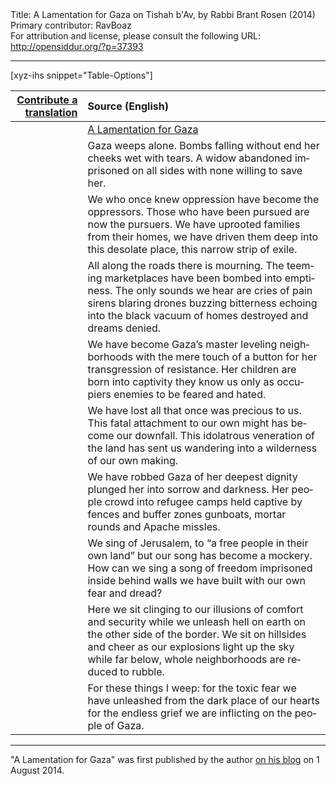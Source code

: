 <html>
<head></head>
<body>
Title: A Lamentation for Gaza on Tishah b'Av, by Rabbi Brant Rosen (2014)<br />
Primary contributor: RavBoaz<br />
For attribution and license, please consult the following URL: <a href="http://opensiddur.org/?p=37393">http://opensiddur.org/?p=37393</a>
<p />
<hr />

[xyz-ihs snippet="Table-Options"]<table style="margin-left: auto; margin-right: auto;" class="draggable">
<thead><tr><th id="x" style="text-align: right;"><a href="/contribute/upload">Contribute a translation</a></th><th style="text-align: left;">Source (English)</th></tr></thead>
<tbody>
<tr><td style="vertical-align:top;">
<div class="liturgy" lang="he">

</span></div></td>
 
<td style="vertical-align:top;">
<div class="english" lang="en">
<u>A Lamentation for Gaza</u>
</div></td></tr>


<tr><td style="vertical-align:top;">
<div class="liturgy" lang="he">

</span></div></td>
 
<td style="vertical-align:top;">
<div class="english" lang="en">
Gaza weeps alone.
Bombs falling without end
her cheeks wet with tears.
A widow abandoned
imprisoned on all sides
with none willing to save her.
</div></td></tr>


<tr><td style="vertical-align:top;">
<div class="liturgy" lang="he">

</span></div></td>
 
<td style="vertical-align:top;">
<div class="english" lang="en">
We who once knew oppression
have become the oppressors.
Those who have been pursued
are now the pursuers.
We have uprooted families
from their homes, we have
driven them deep into
this desolate place,
this narrow strip of exile.
</div></td></tr>


<tr><td style="vertical-align:top;">
<div class="liturgy" lang="he">

</span></div></td>
 
<td style="vertical-align:top;">
<div class="english" lang="en">
All along the roads there is mourning.
The teeming marketplaces
have been bombed into emptiness.
The only sounds we hear
are cries of pain
sirens blaring
drones buzzing
bitterness echoing
into the black vacuum
of homes destroyed
and dreams denied.
</div></td></tr>


<tr><td style="vertical-align:top;">
<div class="liturgy" lang="he">

</span></div></td>
 
<td style="vertical-align:top;">
<div class="english" lang="en">
We have become Gaza’s master
leveling neighborhoods
with the mere touch of a button
for her transgression of resistance.
Her children are born into captivity
they know us only as occupiers
enemies to be feared
and hated.
</div></td></tr>


<tr><td style="vertical-align:top;">
<div class="liturgy" lang="he">

</span></div></td>
 
<td style="vertical-align:top;">
<div class="english" lang="en">
We have lost all
that once was precious to us.
This fatal attachment to our own might
has become our downfall.
This idolatrous veneration of the land
has sent us wandering into
a wilderness of our own making.
</div></td></tr>


<tr><td style="vertical-align:top;">
<div class="liturgy" lang="he">

</span></div></td>
 
<td style="vertical-align:top;">
<div class="english" lang="en">
We have robbed Gaza of
her deepest dignity
plunged her into sorrow and darkness.
Her people crowd into refugee camps
held captive by fences and buffer zones
gunboats, mortar rounds
and Apache missles.
</div></td></tr>


<tr><td style="vertical-align:top;">
<div class="liturgy" lang="he">

</span></div></td>
 
<td style="vertical-align:top;">
<div class="english" lang="en">
We sing of Jerusalem,
to “a free people in their own land”
but our song has become a mockery.
How can we sing a song of freedom
imprisoned inside behind walls we have built
with our own fear and dread?
</div></td></tr>


<tr><td style="vertical-align:top;">
<div class="liturgy" lang="he">

</span></div></td>
 
<td style="vertical-align:top;">
<div class="english" lang="en">
Here we sit clinging to our illusions
of comfort and security
while we unleash hell on earth
on the other side of the border.
We sit on hillsides and cheer
as our explosions light up the sky
while far below, whole neighborhoods
are reduced to rubble.
</div></td></tr>


<tr><td style="vertical-align:top;">
<div class="liturgy" lang="he">

</span></div></td>
 
<td style="vertical-align:top;">
<div class="english" lang="en">
For these things I weep:
for the toxic fear we have unleashed
from the dark place of our hearts
for the endless grief
we are inflicting
on the people of Gaza.
</div></td></tr>
</tbody></table>

<hr />

"A Lamentation for Gaza" was first published by the author <a href="https://rabbibrant.com/2014/08/01/for-tisha-bav-a-lamentation-for-gaza/">on his blog</a> on 1 August 2014.

&nbsp;
</body>
</html>